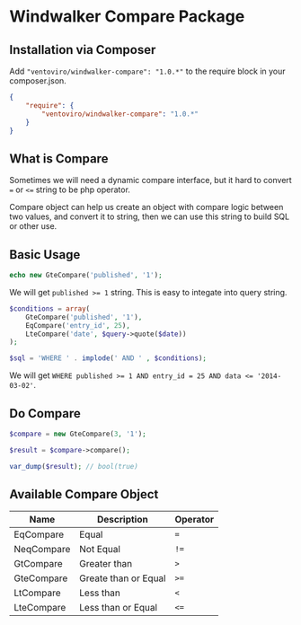 # Windwalker Compare Package

## Installation via Composer

Add `"ventoviro/windwalker-compare": "1.0.*"` to the require block in your composer.json.

``` json
{
    "require": {
        "ventoviro/windwalker-compare": "1.0.*"
    }
}
```

## What is Compare

Sometimes we will need a dynamic compare interface, but it hard to convert `=` or `<=` string to be php operator.

Compare object can help us create an object with compare logic between two values, and convert it to string, then we can use this string to build SQL or other use.

## Basic Usage

``` php
echo new GteCompare('published', '1');
```

We will get `published >= 1` string. This is easy to integate into query string.

``` php
$conditions = array(
    GteCompare('published', '1'),
    EqCompare('entry_id', 25),
    LteCompare('date', $query->quote($date))
);

$sql = 'WHERE ' . implode(' AND ' , $conditions);
```

We will get `WHERE published >= 1 AND entry_id = 25 AND data <= '2014-03-02'`.

## Do Compare

``` php
$compare = new GteCompare(3, '1');

$result = $compare->compare();

var_dump($result); // bool(true)
```

## Available Compare Object

| Name       | Description      | Operator |
| ---------- | ---------------- | -------- |
| EqCompare  | Equal                | `=`  |
| NeqCompare | Not Equal            | `!=` |
| GtCompare  | Greater than         | `>`  |
| GteCompare | Greate than or Equal | `>=` |
| LtCompare  | Less than            | `<`  |
| LteCompare | Less than or Equal   | `<=` |


